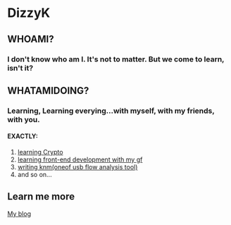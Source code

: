 # DizzyK

## WHOAMI?

### I don't know who am I. It's not to matter. But we come to learn, isn't it?

## WHATAMIDOING?

### Learning, Learning everying...with myself, with my friends, with you.

#### EXACTLY:

1. [learning Crypto](http://blog.dizzyk.top/index.php/archives/96/)
2. [learning front-end development with my gf](http://blog.dizzyk.top/index.php/archives/176/)
3. [writing knm(oneof usb flow analysis tool)](http://blog.dizzyk.top/index.php/archives/180/)
4. and so on...

## Learn me more

[My blog](http://blog.dizzyk.top/)
